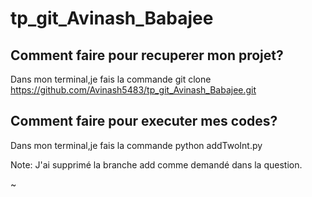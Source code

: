 # tp_git_Avinash_Babajee

## Comment faire pour recuperer mon projet?
Dans mon terminal,je fais la commande git clone https://github.com/Avinash5483/tp_git_Avinash_Babajee.git

## Comment faire pour executer mes codes?
Dans mon terminal,je fais la commande python addTwoInt.py

Note: J'ai supprimé la branche add comme demandé dans la question.

~       
